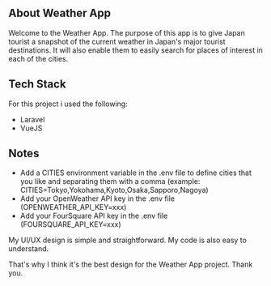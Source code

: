 
## About Weather App

Welcome to the Weather App. The purpose of this app is to give Japan tourist a snapshot of the current weather in Japan's major tourist destinations. It will also enable them to easily search for places of interest in each of the cities.

## Tech Stack

For this project i used the following:

- Laravel
- VueJS

## Notes

- Add a CITIES environment variable in the .env file to define cities that you like and separating them with a comma (example: CITIES=Tokyo,Yokohama,Kyoto,Osaka,Sapporo,Nagoya)
- Add your OpenWeather API key in the .env file (OPENWEATHER_API_KEY=xxx)
- Add your FourSquare API key in the .env file (FOURSQUARE_API_KEY=xxx)

My UI/UX design is simple and straightforward. My code is also easy to understand.

That's why I think it's the best design for the Weather App project. Thank you.

